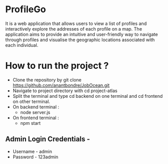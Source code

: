 # ProfileGo

It is a web application that allows users to view a list of profiles and interactively explore the addresses of each profile on a map. The application aims to provide an intuitive and user-friendly way to navigate through profiles and visualise the geographic locations associated with each individual.

# How to run the project ?

- Clone the repository by git clone https://github.com/anantbondre/JobOcean.git
- Navigate to project directory with cd project-atlas
- Split the terminal and type cd backend on one terminal and cd frontend on other terminal.
- On backend terminal :
  - node server.js
- On frontend terminal :
  - npm start

## Admin Login Credentials -

- Username - admin
- Password - 123admin
